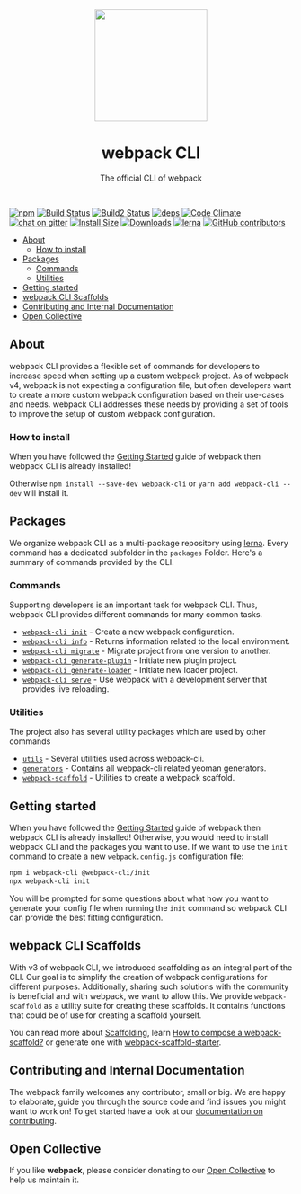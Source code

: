 <div align="center">
    <a href="https://github.com/webpack/webpack-cli">
        <img width="200" height="200" src="https://webpack.js.org/assets/icon-square-big.svg">
    </a>
</div>

<h1 align="center">webpack CLI</h1>

<p align="center">
  The official CLI of webpack
</p>
<br>

[![npm][npm]][npm-url]
[![Build Status][build-status]][build-status-url]
[![Build2 Status][build-status-azure]][build-status-azure-url]
[![deps][deps]][deps-url]
[![Code Climate][maintainability]][maintainability-url]
[![chat on gitter][chat]][chat-url]
[![Install Size][size]][size-url]
[![Downloads][downloads]][downloads-url]
[![lerna][lerna]][lerna-url]
[![GitHub contributors][contributors]][contributors-url]

- [About](#about)
    - [How to install](#how-to-install)
- [Packages](#packages)
    - [Commands](#commands)
    - [Utilities](#utilities)
- [Getting started](#getting-started)
- [webpack CLI Scaffolds](#webpack-cli-scaffolds)
- [Contributing and Internal Documentation](#contributing-and-internal-documentation)
- [Open Collective](#open-collective)

## About

webpack CLI provides a flexible set of commands for developers to increase speed when setting up a custom webpack
project. As of webpack v4, webpack is not expecting a configuration file, but often developers want to create a more
custom webpack configuration based on their use-cases and needs. webpack CLI addresses these needs by providing a set of
tools to improve the setup of custom webpack configuration.

### How to install

When you have followed the [Getting Started](https://webpack.js.org/guides/getting-started/) guide of webpack then
webpack CLI is already installed!

Otherwise `npm install --save-dev webpack-cli` or `yarn add webpack-cli --dev` will install it.

## Packages

We organize webpack CLI as a multi-package repository using [lerna](https://github.com/lerna/lerna). Every command has a
dedicated subfolder in the `packages` Folder. Here's a summary of commands provided by the CLI.

### Commands

Supporting developers is an important task for webpack CLI. Thus, webpack CLI provides different commands for many
common tasks.

- [`webpack-cli init`](./packages/init/README.md#webpack-cli-init) - Create a new webpack configuration.
- [`webpack-cli info`](./packages/info/README.md#webpack-cli-info) - Returns information related to the local
  environment.
- [`webpack-cli migrate`](./packages/migrate/README.md#webpack-cli-migrate) - Migrate project from one version to
  another.
- [`webpack-cli generate-plugin`](./packages/generate-plugin/README.md#webpack-cli-generate-plugin) - Initiate new
  plugin project.
- [`webpack-cli generate-loader`](./packages/generate-loader/README.md#webpack-cli-generate-loader) - Initiate new
  loader project.
- [`webpack-cli serve`](./packages/serve/README.md#webpack-cli-serve) - Use webpack with a development server that
  provides live reloading.

### Utilities

The project also has several utility packages which are used by other commands

- [`utils`](./packages/utils/README.md) - Several utilities used across webpack-cli.
- [`generators`](./packages/generators/README.md) - Contains all webpack-cli related yeoman generators.
- [`webpack-scaffold`](./packages/webpack-scaffold/README.md) - Utilities to create a webpack scaffold.

## Getting started

When you have followed the [Getting Started](https://webpack.js.org/guides/getting-started/) guide of webpack then
webpack CLI is already installed! Otherwise, you would need to install webpack CLI and the packages you want to use. If
we want to use the `init` command to create a new `webpack.config.js` configuration file:

```sh
npm i webpack-cli @webpack-cli/init
npx webpack-cli init
```

You will be prompted for some questions about what how you want to generate your config file when running the `init`
command so webpack CLI can provide the best fitting configuration.

## webpack CLI Scaffolds

With v3 of webpack CLI, we introduced scaffolding as an integral part of the CLI. Our goal is to simplify the creation
of webpack configurations for different purposes. Additionally, sharing such solutions with the community is beneficial
and with webpack, we want to allow this. We provide `webpack-scaffold` as a utility suite for creating these scaffolds.
It contains functions that could be of use for creating a scaffold yourself.

You can read more about [Scaffolding](https://webpack.js.org/guides/scaffolding),
learn [How to compose a webpack-scaffold?](https://webpack.js.org/contribute/writing-a-scaffold) or generate one
with [webpack-scaffold-starter](https://github.com/rishabh3112/webpack-scaffold-starter).

## Contributing and Internal Documentation

The webpack family welcomes any contributor, small or big. We are happy to elaborate, guide you through the source code
and find issues you might want to work on! To get started have a look at
our [documentation on contributing](./.github/CONTRIBUTING.md).

## Open Collective

If you like **webpack**, please consider donating to our [Open Collective](https://opencollective.com/webpack) to help
us maintain it.

[build-status]: https://travis-ci.org/webpack/webpack-cli.svg

[build-status-url]: https://travis-ci.org/webpack/webpack-cli

[build-status-azure]: https://dev.azure.com/webpack/webpack/_apis/build/status/webpack.webpack-cli

[build-status-azure-url]: https://dev.azure.com/webpack/webpack/_build/latest?definitionId=4

[chat]: https://badges.gitter.im/webpack/webpack.svg

[chat-url]: https://gitter.im/webpack/webpack

[contributors]: https://img.shields.io/github/contributors/webpack/webpack-cli.svg

[contributors-url]: https://github.com/webpack/webpack-cli/graphs/contributors

[deps]: https://img.shields.io/david/webpack/webpack.svg

[deps-url]: https://david-dm.org/webpack/webpack-cli

[downloads]: https://img.shields.io/npm/dw/webpack-cli.svg

[downloads-url]: https://www.npmjs.com/package/webpack-cli

[lerna]: https://img.shields.io/badge/maintained%20with-lerna-cc00ff.svg

[lerna-url]: http://www.lernajs.io/

[npm]: https://img.shields.io/npm/v/webpack-cli.svg

[npm-url]: https://www.npmjs.com/package/webpack-cli

[maintainability]: https://codeclimate.com/github/webpack/webpack-cli/badges/gpa.svg

[maintainability-url]: https://codeclimate.com/github/webpack/webpack-cli

[size]: https://packagephobia.now.sh/badge?p=webpack-cli

[size-url]: https://packagephobia.now.sh/result?p=webpack-cli
